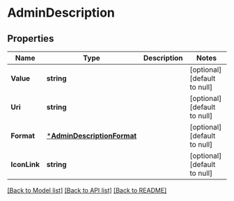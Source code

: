 # AdminDescription

## Properties
Name | Type | Description | Notes
------------ | ------------- | ------------- | -------------
**Value** | **string** |  | [optional] [default to null]
**Uri** | **string** |  | [optional] [default to null]
**Format** | [***AdminDescriptionFormat**](adminDescriptionFormat.md) |  | [optional] [default to null]
**IconLink** | **string** |  | [optional] [default to null]

[[Back to Model list]](../README.md#documentation-for-models) [[Back to API list]](../README.md#documentation-for-api-endpoints) [[Back to README]](../README.md)


